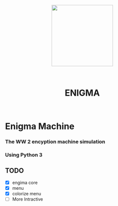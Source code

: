 <p align="center">
<img width="200" height="200" src="https://upload.wikimedia.org/wikipedia/commons/thumb/b/bd/Enigma_%28crittografia%29_-_Museo_scienza_e_tecnologia_Milano.jpg/800px-Enigma_%28crittografia%29_-_Museo_scienza_e_tecnologia_Milano.jpg">
</p>
<br/>
<h1 align="center">ENIGMA</h1>
<br />

# Enigma Machine

### The **WW 2** encyption machine simulation
### Using Python 3

## TODO
- [X] engima core
- [X] menu
- [X] colorize menu
- [ ] More Intractive
